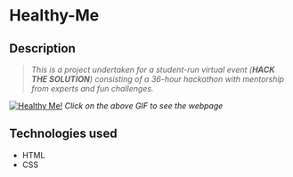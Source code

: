 # Healthy-Me
## Description
> _This is a project undertaken for a student-run virtual event (**HACK THE SOLUTION**) consisting of a 36-hour hackathon with mentorship from experts and fun challenges._


[![Healthy Me!](https://github.com/S07K/Healthy-Me/blob/master/Healthy%20Me.gif?raw=true)](https://s07k.github.io/Healthy-Me/)
*Click on the above GIF to see the webpage*
## Technologies used
- HTML
- CSS
